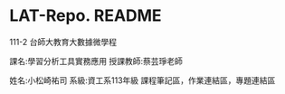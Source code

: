 # LAT-Repo. README

111-2 台師大教育大數據微學程

課名:學習分析工具實務應用
授課教師:蔡芸琤老師

姓名:小松崎祐司
系級:資工系113年級
課程筆記區，作業連結區，專題連結區